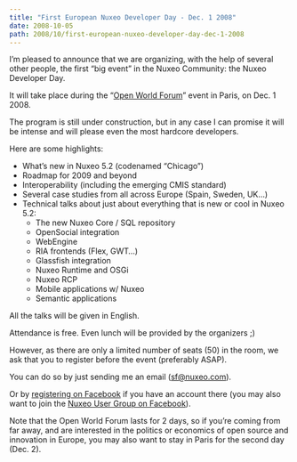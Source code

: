 ```yaml
---
title: "First European Nuxeo Developer Day - Dec. 1 2008"
date: 2008-10-05
path: 2008/10/first-european-nuxeo-developer-day-dec-1-2008
---
```


I&#8217;m pleased to announce that we are organizing, with the help of several other people, the first &#8220;big event&#8221; in the Nuxeo Community: the Nuxeo Developer Day.

It will take place during the &#8220;<a href="http://www.openworldforum.org/">Open World Forum</a>&#8221; event in Paris, on Dec. 1 2008.

The program is still under construction, but in any case I can promise it will be intense and will please even the most hardcore developers.

Here are some highlights:

<ul>
<li>What&#8217;s new in Nuxeo 5.2 (codenamed &#8220;Chicago&#8221;)</li>
<li>Roadmap for 2009 and beyond</li>
<li>Interoperability (including the emerging CMIS standard)</li>
<li>Several case studies from all across Europe (Spain, Sweden, UK&#8230;)</li>
<li>Technical talks about just about everything that is new or cool in
Nuxeo 5.2:

<ul><li>The new Nuxeo Core / SQL repository</li>
<li>OpenSocial integration</li>
<li>WebEngine</li>
<li>RIA frontends (Flex, GWT&#8230;)</li>
<li>Glassfish integration</li>
<li>Nuxeo Runtime and OSGi</li>
<li>Nuxeo RCP</li>
<li>Mobile applications w/ Nuxeo</li>
<li>Semantic applications</li>
</ul></li>
</ul>

All the talks will be given in English.

Attendance is free. Even lunch will be provided by the organizers ;)

However, as there are only a limited number of seats (50) in the room, we ask that you to register before the event (preferably ASAP).

You can do so by just sending me an email (sf@nuxeo.com).

Or by <a href="http://www.new.facebook.com/event.php?eid=28694593347">registering on Facebook</a> if you have an account there (you may also want to join the <a href="http://www.new.facebook.com/group.php?gid=5568495138">Nuxeo User Group on Facebook</a>).

Note that the Open World Forum lasts for 2 days, so if you&#8217;re coming from far away, and are interested in the politics or economics of open source and innovation in Europe, you may also want to stay in Paris for the second day (Dec. 2).

